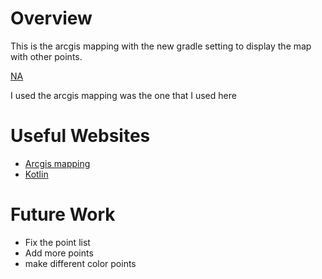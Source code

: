 # Overview
This is the arcgis mapping with the new gradle setting to display the map with other points.

[NA](http://youtube.link.goes.here)

I used the arcgis mapping was the one that I used here

# Useful Websites


* [Arcgis mapping](https://developers.arcgis.com/android/kotlin/sample-code/display-map/)
* [Kotlin](https://www.codecademy.com/catalog/language/kotlin?g_network=g&g_device=c&g_adid=494035656893&g_keyword=&g_acctid=243-039-7011&g_adtype=search&g_adgroupid=122166636132&g_keywordid=dsa-1147291853974&g_campaignid=12144922488&g_campaign=US+DSA+-+Catalog&utm_term=&utm_campaign=&utm_content=494035656893&utm_id=t_dsa-1147291853974:ag_122166636132:cp_12144922488:n_g:d_c&utm_source=google&utm_medium=paid-search&utm_term=&utm_campaign=&utm_content=494035656893&gclid=EAIaIQobChMI76-_zoaD-QIV9jytBh0tngQVEAAYASAAEgIVYfD_BwE)

# Future Work

* Fix the point list
* Add more points
* make different color points